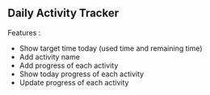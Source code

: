 ## Daily Activity Tracker

Features :
- Show target time today (used time and remaining time)
- Add activity name
- Add progress of each activity
- Show today progress of each activity
- Update progress of each activity